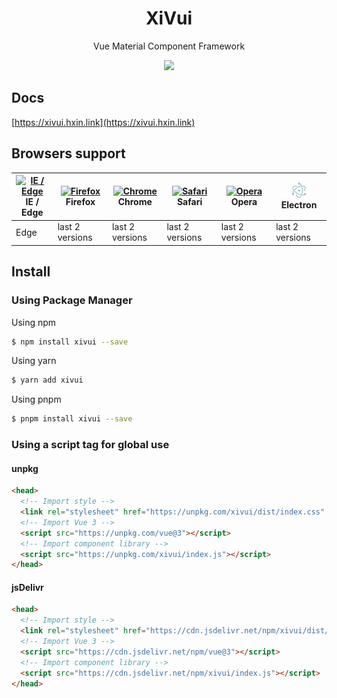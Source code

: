 <h1 align="center">
  XiVui
</h1>

<p align="center">Vue Material Component Framework</p>

<p align="center">
  <a href="https://www.npmjs.org/package/xivui">
    <img src="https://img.shields.io/npm/v/xivui.svg" />
  </a>
</p>

## Docs

[https://xivui.hxin.link](https://xivui.hxin.link)

## Browsers support

| [<img src="https://raw.githubusercontent.com/alrra/browser-logos/master/src/edge/edge_48x48.png" alt="IE / Edge" width="24px" height="24px" />](http://godban.github.io/browsers-support-badges/)<br/>IE / Edge | [<img src="https://raw.githubusercontent.com/alrra/browser-logos/master/src/firefox/firefox_48x48.png" alt="Firefox" width="24px" height="24px" />](http://godban.github.io/browsers-support-badges/)<br/>Firefox | [<img src="https://raw.githubusercontent.com/alrra/browser-logos/master/src/chrome/chrome_48x48.png" alt="Chrome" width="24px" height="24px" />](http://godban.github.io/browsers-support-badges/)<br/>Chrome | [<img src="https://raw.githubusercontent.com/alrra/browser-logos/master/src/safari/safari_48x48.png" alt="Safari" width="24px" height="24px" />](http://godban.github.io/browsers-support-badges/)<br/>Safari | [<img src="https://raw.githubusercontent.com/alrra/browser-logos/master/src/opera/opera_48x48.png" alt="Opera" width="24px" height="24px" />](http://godban.github.io/browsers-support-badges/)<br/>Opera | [<img src="https://raw.githubusercontent.com/alrra/browser-logos/master/src/electron/electron_48x48.png" alt="Electron" width="24px" height="24px" />](http://godban.github.io/browsers-support-badges/)<br/>Electron |
| --------- | --------- | --------- | --------- | --------- | --------- |
| Edge| last 2 versions| last 2 versions| last 2 versions| last 2 versions| last 2 versions


## Install

### Using Package Manager

Using npm

```bash
$ npm install xivui --save
```

Using yarn

```bash
$ yarn add xivui
```

Using pnpm

```bash
$ pnpm install xivui --save
```

### Using a script tag for global use


#### unpkg

```html
<head>
  <!-- Import style -->
  <link rel="stylesheet" href="https://unpkg.com/xivui/dist/index.css" />
  <!-- Import Vue 3 -->
  <script src="https://unpkg.com/vue@3"></script>
  <!-- Import component library -->
  <script src="https://unpkg.com/xivui/index.js"></script>
</head>
```

#### jsDelivr

```html
<head>
  <!-- Import style -->
  <link rel="stylesheet" href="https://cdn.jsdelivr.net/npm/xivui/dist/index.css" />
  <!-- Import Vue 3 -->
  <script src="https://cdn.jsdelivr.net/npm/vue@3"></script>
  <!-- Import component library -->
  <script src="https://cdn.jsdelivr.net/npm/xivui/index.js"></script>
</head>
```
